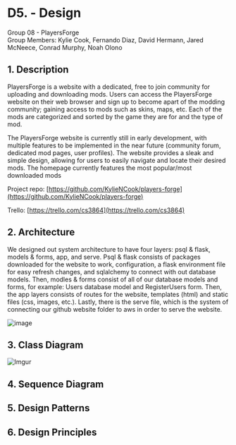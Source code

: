 # D5. - Design

Group 08 - PlayersForge\
Group Members: Kylie Cook, Fernando Diaz, David Hermann, Jared McNeece, Conrad Murphy, Noah Olono

## 1. Description

PlayersForge is a website with a dedicated, free to join community for uploading and downloading mods. Users can access the PlayersForge website on their web browser and sign up 
to become apart of the modding community; gaining access to mods such as skins, maps, etc. Each of the mods are categorized and sorted by the game they are for and the type of mod. 

The PlayersForge website is currently still in early development, with multiple features to be implemented in the near future (community forum, dedicated mod pages, user profiles).
The website provides a sleak and simple design, allowing for users to easily navigate and locate their desired mods. The homepage currently features the most popular/most downloaded mods

Project repo: [https://github.com/KylieNCook/players-forge](https://github.com/KylieNCook/players-forge)

Trello: [https://trello.com/cs3864](https://trello.com/cs3864)

## 2. Architecture

We designed out system architecture to have four layers: psql & flask, models & forms, app, and serve. Psql & flask consists of packages downloaded for the website to work, configuration, a flask environment file for easy refresh changes, and sqlalchemy to connect with out database models. Then, modles & forms consist of all of our database models and forms, for example: Users database model and RegisterUsers form. Then, the app layers consists of routes for the website, templates (html) and static files (css, images, etc.). Lastly, there is the serve file, which is the system of connecting our github website folder to aws in order to serve the website.

![image](https://user-images.githubusercontent.com/78190024/112666147-186c2800-8e19-11eb-8d55-531e24bb5cd7.png)

## 3. Class Diagram
![Imgur](https://imgur.com/P4bqp5E.png)

## 4. Sequence Diagram

## 5. Design Patterns

## 6. Design Principles
